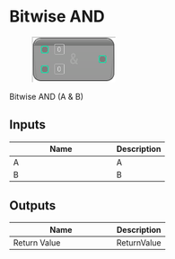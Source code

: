 # Bitwise AND

<div align="left" data-full-width="false"><figure><img src="../../../../.gitbook/assets/bitwise_and.png" alt=""><figcaption></figcaption></figure></div>

Bitwise AND (A & B)

## Inputs

<table><thead><tr><th width="170">Name</th><th>Description</th></tr></thead><tbody><tr><td>A</td><td>A</td></tr><tr><td>B</td><td>B</td></tr></tbody></table>

## Outputs

<table><thead><tr><th width="170">Name</th><th>Description</th></tr></thead><tbody><tr><td>Return Value</td><td>ReturnValue</td></tr></tbody></table>
